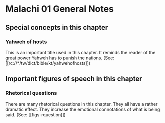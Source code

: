# Malachi 01 General Notes
## Special concepts in this chapter

### Yahweh of hosts
This is an important title used in this chapter. It reminds the reader of the great power Yahweh has to punish the nations. (See: [[rc://*/tw/dict/bible/kt/yahwehofhosts]])

## Important figures of speech in this chapter

### Rhetorical questions
There are many rhetorical questions in this chapter. They all have a rather dramatic effect. They increase the emotional connotations of what is being said. (See: [[figs-rquestion]])